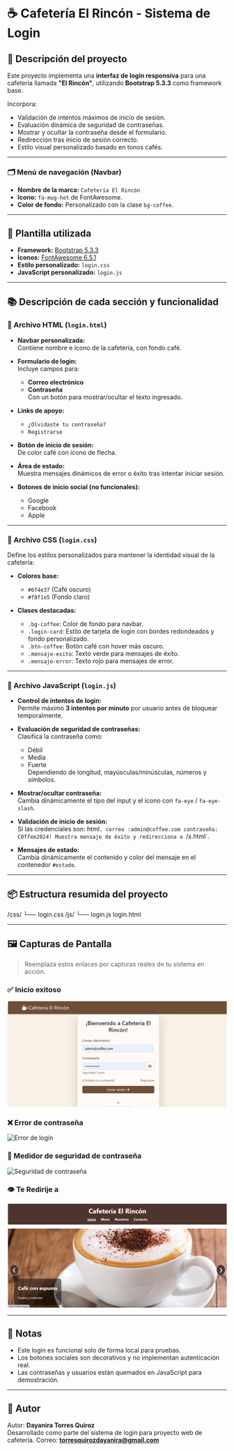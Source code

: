 # ☕ Cafetería El Rincón - Sistema de Login


## 📌 Descripción del proyecto

Este proyecto implementa una **interfaz de login responsiva** para una cafetería llamada **"El Rincón"**, utilizando **Bootstrap 5.3.3** como framework base.  

Incorpora:
- Validación de intentos máximos de inicio de sesión.
- Evaluación dinámica de seguridad de contraseñas.
- Mostrar y ocultar la contraseña desde el formulario.
- Redirección tras inicio de sesión correcto.
- Estilo visual personalizado basado en tonos cafés.

---


### 🗂️ Menú de navegación (Navbar)
- **Nombre de la marca:** `Cafetería El Rincón`
- **Icono:** `fa-mug-hot` de FontAwesome.
- **Color de fondo:** Personalizado con la clase `bg-coffee`.

---

## 📄 Plantilla utilizada

- **Framework:** [Bootstrap 5.3.3](https://getbootstrap.com/)
- **Íconos:** [FontAwesome 6.5.1](https://fontawesome.com/)
- **Estilo personalizado:** `login.css`
- **JavaScript personalizado:** `login.js`

---

## 📚 Descripción de cada sección y funcionalidad

### 📜 Archivo HTML (`login.html`)

- **Navbar personalizada:**  
  Contiene nombre e ícono de la cafetería, con fondo café.

- **Formulario de login:**  
  Incluye campos para:
  - **Correo electrónico**
  - **Contraseña**  
    Con un botón para mostrar/ocultar el texto ingresado.

- **Links de apoyo:**  
  - `¿Olvidaste tu contraseña?`
  - `Registrarse`

- **Botón de inicio de sesión:**  
  De color café con ícono de flecha.

- **Área de estado:**  
  Muestra mensajes dinámicos de error o éxito tras intentar iniciar sesión.

- **Botones de inicio social (no funcionales):**
  - Google
  - Facebook
  - Apple  

---

### 🎨 Archivo CSS (`login.css`)

Define los estilos personalizados para mantener la identidad visual de la cafetería:

- **Colores base:**  
  - `#6f4e37` (Café oscuro)
  - `#f8f1e5` (Fondo claro)

- **Clases destacadas:**
  - `.bg-coffee`: Color de fondo para navbar.
  - `.login-card`: Estilo de tarjeta de login con bordes redondeados y fondo personalizado.
  - `.btn-coffee`: Botón café con hover más oscuro.
  - `.mensaje-exito`: Texto verde para mensajes de éxito.
  - `.mensaje-error`: Texto rojo para mensajes de error.

---

### 📜 Archivo JavaScript (`login.js`)

- **Control de intentos de login:**  
  Permite máximo **3 intentos por minuto** por usuario antes de bloquear temporalmente.

- **Evaluación de seguridad de contraseñas:**  
  Clasifica la contraseña como:
  - Débil
  - Media
  - Fuerte  
  Dependiendo de longitud, mayúsculas/minúsculas, números y símbolos.

- **Mostrar/ocultar contraseña:**  
  Cambia dinámicamente el tipo del input y el ícono con `fa-eye` / `fa-eye-slash`.

- **Validación de inicio de sesión:**  
  Si las credenciales son:
html`.
correo :admin@coffee.com
contraseña: C0ffee2024!
Muestra mensaje de éxito y redirecciona a `/x.html`.

- **Mensajes de estado:**  
Cambia dinámicamente el contenido y color del mensaje en el contenedor `#estado`.

---

## 📦 Estructura resumida del proyecto

/css/
└── login.css
/js/
└── login.js
login.html

---

## 🖼️ Capturas de Pantalla

> Reemplaza estos enlaces por capturas reales de tu sistema en acción.

### ✅ Inicio exitoso
![Inicio de sesión exitoso](https://github.com/YayisTorres/loginweb/blob/main/imglo/parte%20inicio.png)

### ❌ Error de contraseña
![Error de login](https://github.com/YayisTorres/loginweb/blob/main/imglo/contrase%C3%B1a%20in%20correcta.png)

### 🔐 Medidor de seguridad de contraseña
![Seguridad de contraseña](https://github.com/YayisTorres/loginweb/blob/main/imglo/contrase%C3%B1a%20correcta%20y%20segura.png)

### 👁️ Te Redirije a 
![Pagina Principal](https://github.com/YayisTorres/loginweb/blob/main/imglo/pagina%20principal.png)

---
## 📌 Notas

- Este login es funcional solo de forma local para pruebas.  
- Los botones sociales son decorativos y no implementan autenticación real.
- Las contraseñas y usuarios están quemados en JavaScript para demostración.

---
## 🚀 Autor

Autor: **Dayanira Torres Quiroz**  
Desarrollado como parte del sistema de login para proyecto web de cafetería.
Correo: **torresquirozdayanira@gmail.com**


